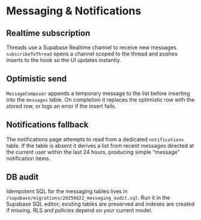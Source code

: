 # Messaging & Notifications

## Realtime subscription
Threads use a Supabase Realtime channel to receive new messages. `subscribeToThread`
opens a channel scoped to the thread and pushes inserts to the hook so the UI updates
instantly.

## Optimistic send
`MessageComposer` appends a temporary message to the list before inserting into the
`messages` table. On completion it replaces the optimistic row with the stored row,
or logs an error if the insert fails.

## Notifications fallback
The notifications page attempts to read from a dedicated `notifications` table. If
the table is absent it derives a list from recent messages directed at the current
user within the last 24 hours, producing simple “message” notification items.

## DB audit
Idempotent SQL for the messaging tables lives in
`/supabase/migrations/20250822_messaging_audit.sql`. Run it in the Supabase SQL
editor; existing tables are preserved and indexes are created if missing. RLS and
policies depend on your current model.


